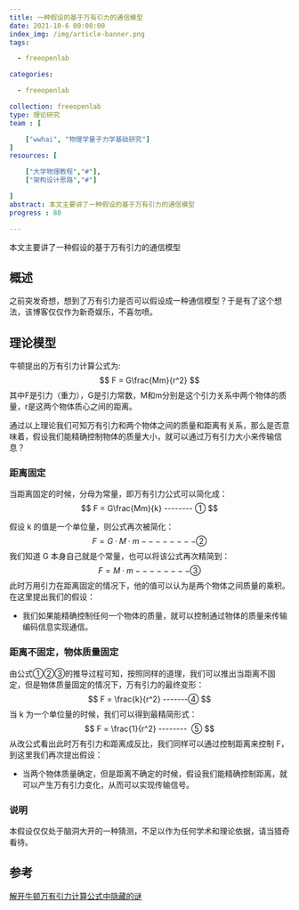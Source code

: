 ```yaml
---
title: 一种假设的基于万有引力的通信模型
date: 2021-10-6 00:00:00
index_img: /img/article-banner.png
tags:

  - freeopenlab

categories:

  - freeopenlab

collection: freeopenlab
type: 理论研究
team : [

    ["wwhai", "物理学量子力学基础研究"]
]
resources: [

    ["大学物理教程","#"],
    ["架构设计思路","#"]

]
abstract: 本文主要讲了一种假设的基于万有引力的通信模型
progress : 80

---
```

本文主要讲了一种假设的基于万有引力的通信模型
<!-- more -->

## 概述

之前突发奇想，想到了万有引力是否可以假设成一种通信模型？于是有了这个想法，该博客仅仅作为新奇娱乐，不喜勿喷。

## 理论模型

牛顿提出的万有引力计算公式为:
$$
F = G\frac{Mm}{r^2}
$$
其中F是引力（重力），G是引力常数，M和m分别是这个引力关系中两个物体的质量，r是这两个物体质心之间的距离。

通过以上理论我们可知万有引力和两个物体之间的质量和距离有关系，那么是否意味着，假设我们能精确控制物体的质量大小，就可以通过万有引力大小来传输信息？

### 距离固定

当距离固定的时候，分母为常量，即万有引力公式可以简化成：
$$
F = G\frac{Mm}{k}      --------                       ①
$$

假设 k 的值是一个单位量，则公式再次被简化：
$$
F = G·M·m              --------②
$$
我们知道 G 本身自己就是个常量，也可以将该公式再次精简到：
$$
F = M·m            --------③
$$
此时万用引力在距离固定的情况下，他的值可以认为是两个物体之间质量的乘积。在这里提出我们的假设：

- 我们如果能精确控制任何一个物体的质量，就可以控制通过物体的质量来传输编码信息实现通信。

### 距离不固定，物体质量固定

由公式①②③的推导过程可知，按照同样的道理，我们可以推出当距离不固定，但是物体质量固定的情况下，万有引力的最终变形：
$$
F = \frac{k}{r^2} -------④
$$
当 k 为一个单位量的时候，我们可以得到最精简形式：
$$
F = \frac{1}{r^2}   --------  ⑤
$$
从改公式看出此时万有引力和距离成反比，我们同样可以通过控制距离来控制 F，到这里我们再次提出假设：

- 当两个物体质量确定，但是距离不确定的时候，假设我们能精确控制距离，就可以产生万有引力变化，从而可以实现传输信号。

### 说明

本假设仅仅处于脑洞大开的一种猜测，不足以作为任何学术和理论依据，请当猎奇看待。

## 参考

[解开牛顿万有引力计算公式中隐藏的谜](http://blog.sina.com.cn/s/blog_63a266370100x65p.html)

